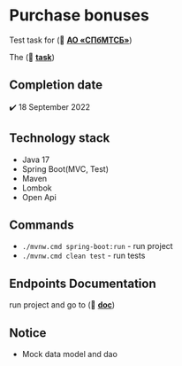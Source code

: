 # Purchase bonuses
Test task for (:link: [**АО «СПбМТСБ»**](https://spimex.com/)) 

The (:link: [**task**](https://github.com/drovocek/purchaseBonuses/blob/master/task.pdf))

## Completion date
:heavy_check_mark: 18 September 2022

## Technology stack
- Java 17
- Spring Boot(MVC, Test)
- Maven
- Lombok
- Open Api

## Commands
- `./mvnw.cmd spring-boot:run` - run project
- `./mvnw.cmd clean test` - run tests

## Endpoints Documentation
run project and go to (:link: [**doc**](http://localhost:8080/api/doc.html))

## Notice
- Mock data model and dao

